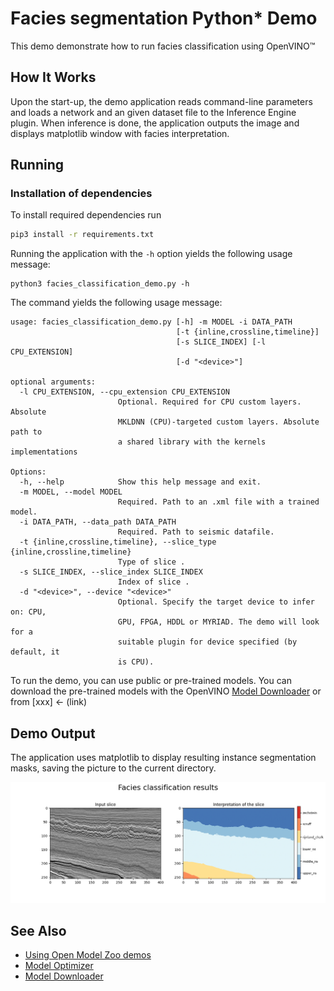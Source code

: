 # Facies segmentation Python* Demo

This demo demonstrate how to run facies classification using OpenVINO&trade;


## How It Works
Upon the start-up, the demo application reads command-line parameters and loads a network and an given dataset file to the
Inference Engine plugin. When inference is done, the application outputs the image and displays matplotlib window with facies interpretation.

## Running

### Installation of dependencies

To install required dependencies run

```bash
pip3 install -r requirements.txt
```

Running the application with the `-h` option yields the following usage message:

``` 
python3 facies_classification_demo.py -h
```
The command yields the following usage message:
```
usage: facies_classification_demo.py [-h] -m MODEL -i DATA_PATH
                                     [-t {inline,crossline,timeline}]
                                     [-s SLICE_INDEX] [-l CPU_EXTENSION]
                                     [-d "<device>"]

optional arguments:
  -l CPU_EXTENSION, --cpu_extension CPU_EXTENSION
                        Optional. Required for CPU custom layers. Absolute
                        MKLDNN (CPU)-targeted custom layers. Absolute path to
                        a shared library with the kernels implementations

Options:
  -h, --help            Show this help message and exit.
  -m MODEL, --model MODEL
                        Required. Path to an .xml file with a trained model.
  -i DATA_PATH, --data_path DATA_PATH
                        Required. Path to seismic datafile.
  -t {inline,crossline,timeline}, --slice_type {inline,crossline,timeline}
                        Type of slice .
  -s SLICE_INDEX, --slice_index SLICE_INDEX
                        Index of slice .
  -d "<device>", --device "<device>"
                        Optional. Specify the target device to infer on: CPU,
                        GPU, FPGA, HDDL or MYRIAD. The demo will look for a
                        suitable plugin for device specified (by default, it
                        is CPU).

```

To run the demo, you can use public or pre-trained models. You can download the pre-trained models with the OpenVINO [Model Downloader](../../../tools/downloader/README.md) or from [xxx] <- (link)

## Demo Output

The application uses matplotlib to display resulting instance segmentation masks, saving the picture to the current directory.

![](./facies_classification_demo.png)

## See Also
* [Using Open Model Zoo demos](../../README.md)
* [Model Optimizer](https://docs.openvinotoolkit.org/latest/_docs_MO_DG_Deep_Learning_Model_Optimizer_DevGuide.html)
* [Model Downloader](../../../tools/downloader/README.md)
